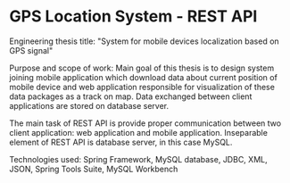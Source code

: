 # GPS Location System - REST API

Engineering thesis title: "System for mobile devices localization based on GPS signal"

Purpose and scope of work: Main goal of this thesis is to design system joining mobile application which download data about current position of mobile device and web application responsible for visualization of these data packages as a track on map. Data exchanged between client applications are stored on database server.

The main task of REST API is provide proper communication between two client application: web application and mobile application. Inseparable element of REST API is database server, in this case MySQL.

Technologies used: Spring Framework, MySQL database, JDBC, XML, JSON, Spring Tools Suite, MySQL Workbench 
